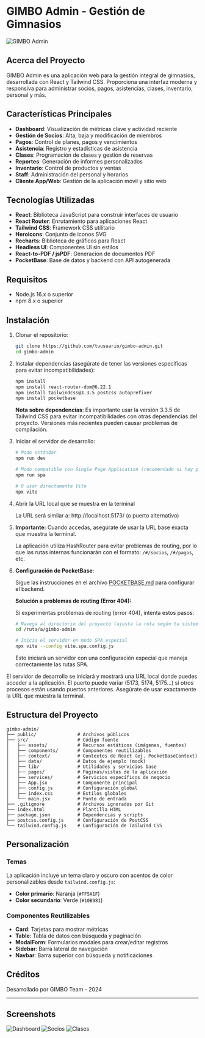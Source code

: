 # GIMBO Admin - Gestión de Gimnasios

![GIMBO Admin](https://via.placeholder.com/1200x400.png?text=GIMBO+Admin)

## Acerca del Proyecto

GIMBO Admin es una aplicación web para la gestión integral de gimnasios, desarrollada con React y Tailwind CSS. Proporciona una interfaz moderna y responsiva para administrar socios, pagos, asistencias, clases, inventario, personal y más.

## Características Principales

- **Dashboard**: Visualización de métricas clave y actividad reciente
- **Gestión de Socios**: Alta, baja y modificación de miembros
- **Pagos**: Control de planes, pagos y vencimientos
- **Asistencia**: Registro y estadísticas de asistencia
- **Clases**: Programación de clases y gestión de reservas
- **Reportes**: Generación de informes personalizados
- **Inventario**: Control de productos y ventas
- **Staff**: Administración del personal y horarios
- **Cliente App/Web**: Gestión de la aplicación móvil y sitio web

## Tecnologías Utilizadas

- **React**: Biblioteca JavaScript para construir interfaces de usuario
- **React Router**: Enrutamiento para aplicaciones React
- **Tailwind CSS**: Framework CSS utilitario
- **Heroicons**: Conjunto de iconos SVG
- **Recharts**: Biblioteca de gráficos para React
- **Headless UI**: Componentes UI sin estilos
- **React-to-PDF / jsPDF**: Generación de documentos PDF
- **PocketBase**: Base de datos y backend con API autogenerada

## Requisitos

- Node.js 16.x o superior
- npm 8.x o superior

## Instalación

1. Clonar el repositorio:

   ```bash
   git clone https://github.com/tuusuario/gimbo-admin.git
   cd gimbo-admin
   ```

2. Instalar dependencias (asegúrate de tener las versiones específicas para evitar incompatibilidades):

   ```bash
   npm install
   npm install react-router-dom@6.22.1
   npm install tailwindcss@3.3.5 postcss autoprefixer
   npm install pocketbase
   ```

   **Nota sobre dependencias**: Es importante usar la versión 3.3.5 de Tailwind CSS para evitar incompatibilidades con otras dependencias del proyecto. Versiones más recientes pueden causar problemas de compilación.

3. Iniciar el servidor de desarrollo:

   ```bash
   # Modo estándar
   npm run dev

   # Modo compatible con Single Page Application (recomendado si hay problemas de routing)
   npm run spa

   # O usar directamente Vite
   npx vite
   ```

4. Abrir la URL local que se muestra en la terminal

   La URL será similar a: http://localhost:5173/ (o puerto alternativo)

5. **Importante:** Cuando accedas, asegúrate de usar la URL base exacta que muestra la terminal.

   La aplicación utiliza HashRouter para evitar problemas de routing, por lo que las rutas internas funcionarán con el formato: `/#/socios`, `/#/pagos`, etc.
   
6. **Configuración de PocketBase**:

   Sigue las instrucciones en el archivo [POCKETBASE.md](./POCKETBASE.md) para configurar el backend.

   **Solución a problemas de routing (Error 404):**

   Si experimentas problemas de routing (error 404), intenta estos pasos:

   ```bash
   # Navega al directorio del proyecto (ajusta la ruta según tu sistema)
   cd /ruta/a/gimbo-admin

   # Inicia el servidor en modo SPA especial
   npx vite --config vite.spa.config.js
   ```

   Esto iniciará un servidor con una configuración especial que maneja correctamente las rutas SPA.

El servidor de desarrollo se iniciará y mostrará una URL local donde puedes acceder a la aplicación. El puerto puede variar (5173, 5174, 5175...) si otros procesos están usando puertos anteriores. Asegúrate de usar exactamente la URL que muestra la terminal.

## Estructura del Proyecto

```
gimbo-admin/
├── public/               # Archivos públicos
├── src/                  # Código fuente
│   ├── assets/           # Recursos estáticos (imágenes, fuentes)
│   ├── components/       # Componentes reutilizables
│   ├── context/          # Contextos de React (ej. PocketBaseContext)
│   ├── data/             # Datos de ejemplo (mock)
│   ├── lib/              # Utilidades y servicios base
│   ├── pages/            # Páginas/vistas de la aplicación
│   ├── services/         # Servicios específicos de negocio
│   ├── App.jsx           # Componente principal
│   ├── config.js         # Configuración global
│   ├── index.css         # Estilos globales
│   └── main.jsx          # Punto de entrada
├── .gitignore            # Archivos ignorados por Git
├── index.html            # Plantilla HTML
├── package.json          # Dependencias y scripts
├── postcss.config.js     # Configuración de PostCSS
└── tailwind.config.js    # Configuración de Tailwind CSS
```

## Personalización

### Temas

La aplicación incluye un tema claro y oscuro con acentos de color personalizables desde `tailwind.config.js`:

- **Color primario**: Naranja (`#FF5A1F`)
- **Color secundario**: Verde (`#10B981`)

### Componentes Reutilizables

- **Card**: Tarjetas para mostrar métricas
- **Table**: Tabla de datos con búsqueda y paginación
- **ModalForm**: Formularios modales para crear/editar registros
- **Sidebar**: Barra lateral de navegación
- **Navbar**: Barra superior con búsqueda y notificaciones

## Créditos

Desarrollado por GIMBO Team - 2024

---

## Screenshots

![Dashboard](https://via.placeholder.com/800x600.png?text=Dashboard)
![Socios](https://via.placeholder.com/800x600.png?text=Socios)
![Clases](https://via.placeholder.com/800x600.png?text=Clases)
